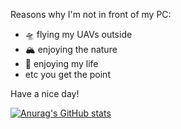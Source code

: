 
Reasons why I'm not in front of my PC:
- 🛸 flying my UAVs outside
- 🏔️ enjoying the nature
- 🥳 enjoying my life
- etc you get the point


Have a nice day! 


[![Anurag's GitHub stats](https://github-readme-stats.vercel.app/api?username=MrRamseier&show_icons=true&theme=radical&show=reviews,discussions_started,discussions_answered,prs_merged,prs_merged_percentage)](https://github.com/anuraghazra/github-readme-stats)
